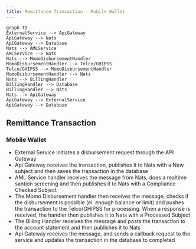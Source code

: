```yaml
---
title: Remittance Transaction - Mobile Wallet
---
```

```mermaid
graph TD
ExternalService --> ApiGateway
ApiGateway --> Nats
ApiGateway --> Database
Nats --> AMLService
AMLService --> Nats
Nats --> MomoDisbursementHandler
MomoDisbursementHandler --> Telco/GHIPSS
Telco/GHIPSS --> MomoDisbursementHandler
MomoDisbursementHandler --> Nats
Nats --> BillingHandler
BillingHandler --> Database
BillingHandler --> Nats
Nats --> ApiGateway
ApiGateway --> ExternalService
ApiGateway --> Database
```

## Remittance Transaction

### Mobile Wallet

- External Service Initiates a disbursement request through the API Gateway
- Api Gateway receives the transaction, publishes it to Nats with a New subject and then saves the transaction in the database
- AML Service handler receives the message from Nats, does a realtime santion screening and then publishes it to Nats with a Compliance Checked Subject
- The Momo Disbursement handler then receives the message, checks if the disbursement is possible (ei. enough balance or limit) and pushes the transaction to the Telco/GHIPSS for processing. When a response is received, the handler then publishes it to Nats with a Processed Subject
- The Billing Handler receives the message and posts the transaction to the account statement and then publishes it to Nats
- Api Gateway receives the message, and sends a callback request to the service and updates the transaction in the database to completed
